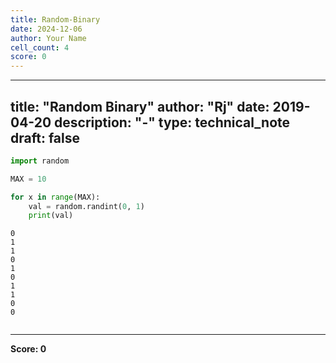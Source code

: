 ```yaml
---
title: Random-Binary
date: 2024-12-06
author: Your Name
cell_count: 4
score: 0
---
```


---
title: "Random Binary"
author: "Rj"
date: 2019-04-20
description: "-"
type: technical_note
draft: false
---

```python
import random
```


```python
MAX = 10

for x in range(MAX):
    val = random.randint(0, 1)
    print(val)
```

    0
    1
    1
    0
    1
    0
    1
    1
    0
    0



```python

```


---
**Score: 0**